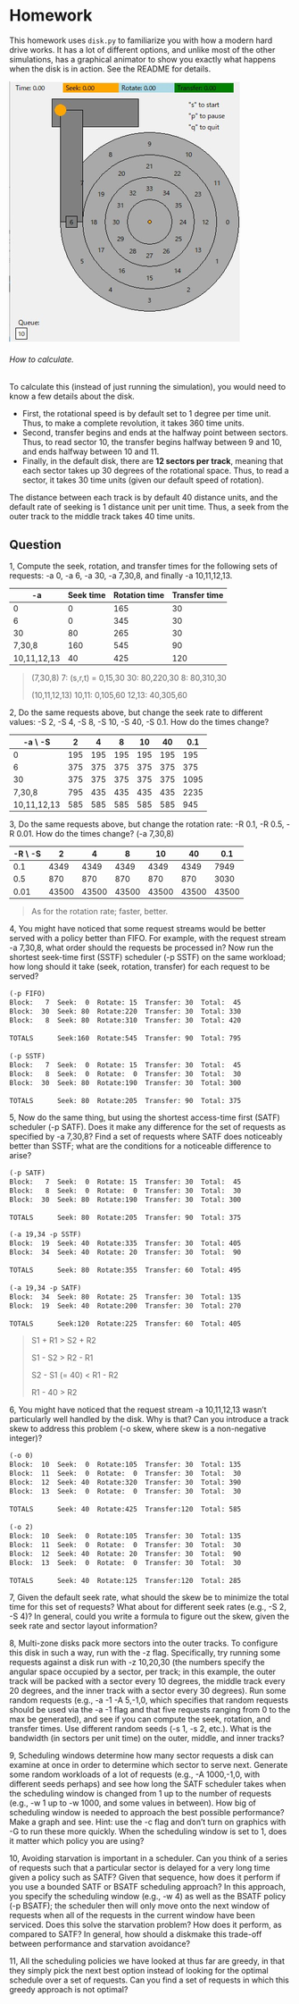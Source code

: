 # Homework

This homework uses `disk.py` to familiarize you with how a modern
hard drive works. It has a lot of different options, and unlike most of
the other simulations, has a graphical animator to show you exactly what
happens when the disk is in action. See the README for details.

![](model.jpg)



###### How to calculate.

To calculate this (instead of just running the simulation), you would need to
know a few details about the disk. 

- First, the rotational speed is by default set to 1 degree per time unit. Thus, to make a complete revolution, it takes 360 time units. 
- Second, transfer begins and ends at the halfway point between
  sectors. Thus, to read sector 10, the transfer begins halfway between 9 and 10,
  and ends halfway between 10 and 11.  
- Finally, in the default disk, there are **12 sectors per track**, meaning that each sector takes up 30 degrees of the rotational space. Thus, to read a sector, it takes 30 time units (given our
  default speed of rotation).

The distance between each track is by default 40 distance units, and the
default rate of seeking is 1 distance unit per unit time. Thus, a seek from
the outer track to the middle track takes 40 time units.

## Question

1, Compute the seek, rotation, and transfer times for the following
sets of requests: -a 0, -a 6, -a 30, -a 7,30,8, and finally -a
10,11,12,13.

| -a          | Seek time | Rotation time | Transfer time |
| ----------- | --------- | ------------- | ------------- |
| 0           | 0         | 165           | 30            |
| 6           | 0         | 345           | 30            |
| 30          | 80        | 265           | 30            |
| 7,30,8      | 160       | 545           | 90            |
| 10,11,12,13 | 40        | 425           | 120           |

> (7,30,8)
> 7: (s,r,t) = 0,15,30
> 30: 80,220,30
> 8:  80,310,30
>
> (10,11,12,13)
> 10,11: 0,105,60
> 12,13: 40,305,60

2, Do the same requests above, but change the seek rate to different
values: -S 2, -S 4, -S 8, -S 10, -S 40, -S 0.1. How do the
times change?

| -a \ -S     | 2    | 4    | 8    | 10   | 40   | 0.1  |
| ----------- | ---- | ---- | ---- | ---- | ---- | ---- |
| 0           | 195  | 195  | 195  | 195  | 195  | 195  |
| 6           | 375  | 375  | 375  | 375  | 375  | 375  |
| 30          | 375  | 375  | 375  | 375  | 375  | 1095 |
| 7,30,8      | 795  | 435  | 435  | 435  | 435  | 2235 |
| 10,11,12,13 | 585  | 585  | 585  | 585  | 585  | 945  |

3, Do the same requests above, but change the rotation rate: -R 0.1,
-R 0.5, -R 0.01. How do the times change? (-a 7,30,8)

| -R \ -S | 2     | 4     | 8     | 10    | 40    | 0.1   |
| ------- | ----- | ----- | ----- | ----- | ----- | ----- |
| 0.1     | 4349  | 4349  | 4349  | 4349  | 4349  | 7949  |
| 0.5     | 870   | 870   | 870   | 870   | 870   | 3030  |
| 0.01    | 43500 | 43500 | 43500 | 43500 | 43500 | 43500 |

> As for the rotation rate; faster, better.

4, You might have noticed that some request streams would be better
served with a policy better than FIFO. For example, with the
request stream -a 7,30,8, what order should the requests be processed
in? Now run the shortest seek-time first (SSTF) scheduler
(-p SSTF) on the same workload; how long should it take (seek,
rotation, transfer) for each request to be served?

```
(-p FIFO)
Block:   7  Seek:  0  Rotate: 15  Transfer: 30  Total:  45
Block:  30  Seek: 80  Rotate:220  Transfer: 30  Total: 330
Block:   8  Seek: 80  Rotate:310  Transfer: 30  Total: 420

TOTALS      Seek:160  Rotate:545  Transfer: 90  Total: 795

(-p SSTF)
Block:   7  Seek:  0  Rotate: 15  Transfer: 30  Total:  45
Block:   8  Seek:  0  Rotate:  0  Transfer: 30  Total:  30
Block:  30  Seek: 80  Rotate:190  Transfer: 30  Total: 300

TOTALS      Seek: 80  Rotate:205  Transfer: 90  Total: 375
```



5, Now do the same thing, but using the shortest access-time first
(SATF) scheduler (-p SATF). Does it make any difference for the
set of requests as specified by -a 7,30,8? Find a set of requests
where SATF does noticeably better than SSTF; what are the conditions
for a noticeable difference to arise?

```
(-p SATF)
Block:   7  Seek:  0  Rotate: 15  Transfer: 30  Total:  45
Block:   8  Seek:  0  Rotate:  0  Transfer: 30  Total:  30
Block:  30  Seek: 80  Rotate:190  Transfer: 30  Total: 300

TOTALS      Seek: 80  Rotate:205  Transfer: 90  Total: 375
```

```
(-a 19,34 -p SSTF)
Block:  19  Seek: 40  Rotate:335  Transfer: 30  Total: 405
Block:  34  Seek: 40  Rotate: 20  Transfer: 30  Total:  90

TOTALS      Seek: 80  Rotate:355  Transfer: 60  Total: 495

(-a 19,34 -p SATF)
Block:  34  Seek: 80  Rotate: 25  Transfer: 30  Total: 135
Block:  19  Seek: 40  Rotate:200  Transfer: 30  Total: 270

TOTALS      Seek:120  Rotate:225  Transfer: 60  Total: 405
```

> S1 + R1 > S2 + R2
>
> S1 - S2 > R2 - R1
>
> S2 - S1 (= 40) < R1 - R2 
>
> R1 - 40 > R2

6, You might have noticed that the request stream -a 10,11,12,13
wasn’t particularly well handled by the disk. Why is that? Can you
introduce a track skew to address this problem (-o skew, where
skew is a non-negative integer)? 

```
(-o 0)
Block:  10  Seek:  0  Rotate:105  Transfer: 30  Total: 135
Block:  11  Seek:  0  Rotate:  0  Transfer: 30  Total:  30
Block:  12  Seek: 40  Rotate:320  Transfer: 30  Total: 390
Block:  13  Seek:  0  Rotate:  0  Transfer: 30  Total:  30

TOTALS      Seek: 40  Rotate:425  Transfer:120  Total: 585

(-o 2)
Block:  10  Seek:  0  Rotate:105  Transfer: 30  Total: 135
Block:  11  Seek:  0  Rotate:  0  Transfer: 30  Total:  30
Block:  12  Seek: 40  Rotate: 20  Transfer: 30  Total:  90
Block:  13  Seek:  0  Rotate:  0  Transfer: 30  Total:  30

TOTALS      Seek: 40  Rotate:125  Transfer:120  Total: 285
```



7, Given the default seek rate, what should the skew be to minimize the total time for this set of requests?
What about for different seek rates (e.g., -S 2, -S 4)? In general, could you write a formula to figure out the skew, given the seek rate and sector layout information?

8, Multi-zone disks pack more sectors into the outer tracks. To configure
this disk in such a way, run with the -z flag. Specifically, try
running some requests against a disk run with -z 10,20,30 (the
numbers specify the angular space occupied by a sector, per track;
in this example, the outer track will be packed with a sector every
10 degrees, the middle track every 20 degrees, and the inner track
with a sector every 30 degrees). Run some random requests (e.g.,
-a -1 -A 5,-1,0, which specifies that random requests should
be used via the -a -1 flag and that five requests ranging from 0 to
the max be generated), and see if you can compute the seek, rotation,
and transfer times. Use different random seeds (-s 1, -s 2,
etc.). What is the bandwidth (in sectors per unit time) on the outer,
middle, and inner tracks?

9, Scheduling windows determine how many sector requests a disk
can examine at once in order to determine which sector to serve
next. Generate some random workloads of a lot of requests (e.g.,
-A 1000,-1,0, with different seeds perhaps) and see how long
the SATF scheduler takes when the scheduling window is changed
from 1 up to the number of requests (e.g., -w 1 up to -w 1000,
and some values in between). How big of scheduling window is
needed to approach the best possible performance? Make a graph
and see. Hint: use the -c flag and don’t turn on graphics with -G
to run these more quickly. When the scheduling window is set to 1,
does it matter which policy you are using?

10, Avoiding starvation is important in a scheduler. Can you think of a
series of requests such that a particular sector is delayed for a very
long time given a policy such as SATF? Given that sequence, how
does it perform if you use a bounded SATF or BSATF scheduling
approach? In this approach, you specify the scheduling window
(e.g., -w 4) as well as the BSATF policy (-p BSATF); the scheduler
then will only move onto the next window of requests when all of
the requests in the current window have been serviced. Does this
solve the starvation problem? How does it perform, as compared
to SATF? In general, how should a diskmake this trade-off between
performance and starvation avoidance?

11, All the scheduling policies we have looked at thus far are greedy,
in that they simply pick the next best option instead of looking for
the optimal schedule over a set of requests. Can you find a set of
requests in which this greedy approach is not optimal?